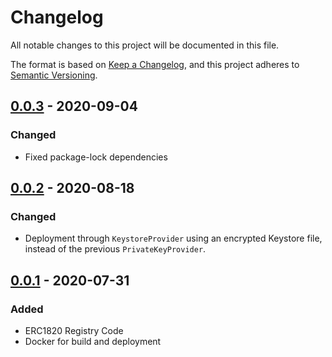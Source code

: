 # Changelog

All notable changes to this project will be documented in this file.

The format is based on [Keep a Changelog](https://keepachangelog.com/en/1.0.0/),
and this project adheres to [Semantic Versioning](https://semver.org/spec/v2.0.0.html).

## [0.0.3] - 2020-09-04

### Changed 

- Fixed package-lock dependencies

## [0.0.2] - 2020-08-18

### Changed 

- Deployment through `KeystoreProvider` using an encrypted Keystore file, instead of the previous `PrivateKeyProvider`. 

## [0.0.1] - 2020-07-31

### Added

- ERC1820 Registry Code
- Docker for build and deployment

[0.0.1]: https://github.com/clearmatics/erc1820-registry/compare/4348370a64b883a05125132244fd8f50c2cc2d35...v0.0.1
[0.0.2]: https://github.com/clearmatics/erc1820-registry/compare/v0.0.1...v0.0.2
[0.0.3]: https://github.com/clearmatics/erc1820-registry/compare/v0.0.2...v0.0.3


